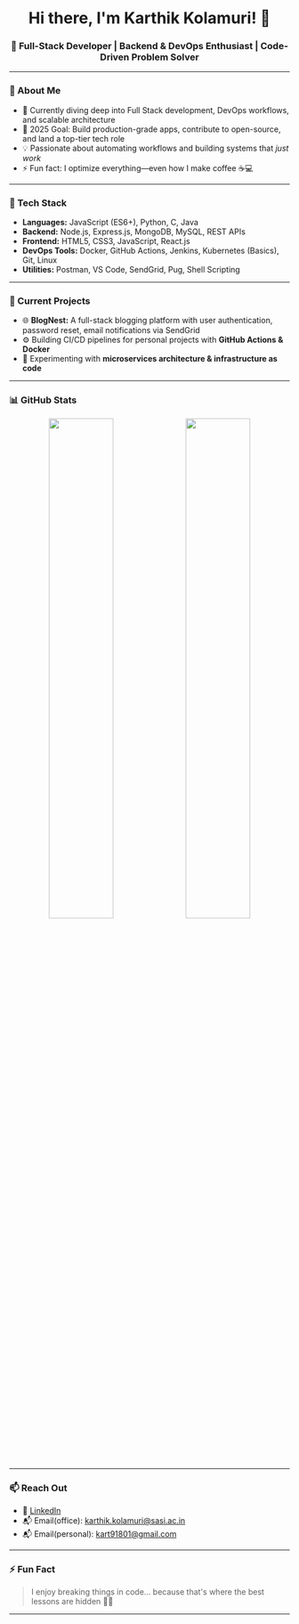 <h1 align="center">Hi there, I'm Karthik Kolamuri! 👋</h1>
<h3 align="center">🚀 Full-Stack Developer | Backend & DevOps Enthusiast | Code-Driven Problem Solver</h3>

---

### 🚀 About Me

- 🌱 Currently diving deep into Full Stack development, DevOps workflows, and scalable architecture  
- 🎯 2025 Goal: Build production-grade apps, contribute to open-source, and land a top-tier tech role  
- 💡 Passionate about automating workflows and building systems that *just work*  
- ⚡ Fun fact: I optimize everything—even how I make coffee ☕️💻  

---



### 🧰 Tech Stack

- **Languages:** JavaScript (ES6+), Python, C, Java  
- **Backend:** Node.js, Express.js, MongoDB, MySQL, REST APIs  
- **Frontend:** HTML5, CSS3, JavaScript, React.js  
- **DevOps Tools:** Docker, GitHub Actions, Jenkins, Kubernetes (Basics), Git, Linux  
- **Utilities:** Postman, VS Code, SendGrid, Pug, Shell Scripting

---

### 🚀 Current Projects

- 🌐 **BlogNest:** A full-stack blogging platform with user authentication, password reset, email notifications via SendGrid  
- ⚙️ Building CI/CD pipelines for personal projects with **GitHub Actions & Docker**  
- 🧱 Experimenting with **microservices architecture & infrastructure as code**

---

### 📊 GitHub Stats

<p align="center">
  <img src="https://github-readme-stats.vercel.app/api?username=karthik-kolamuri&show_icons=true&theme=tokyonight" width="48%" />
  <img src="https://github-readme-streak-stats.herokuapp.com/?user=karthik-kolamuri&theme=tokyonight" width="48%" />
</p>

---

### 📫 Reach Out

- 💼 [LinkedIn](https://www.linkedin.com/in/karthik-kolamuri-6265b5280/)
- 📬 Email(office): karthik.kolamuri@sasi.ac.in
- 📬 Email(personal): kart91801@gmail.com
---

### ⚡ Fun Fact

> I enjoy breaking things in code… because that's where the best lessons are hidden 👨‍💻

---

